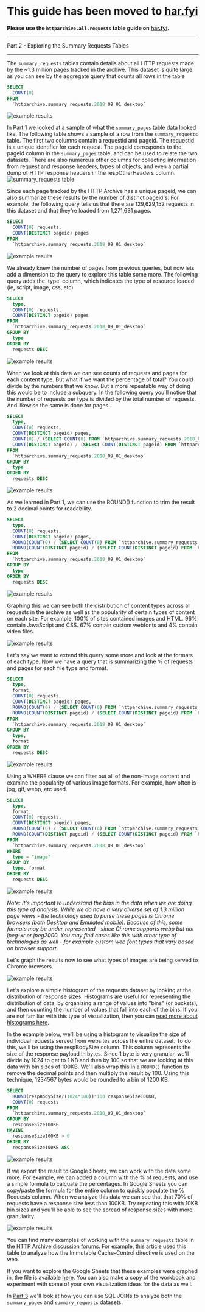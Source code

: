 This guide has been moved to [har.fyi](https://har.fyi/guides/guided-tour/)
===============

**Please use the `httparchive.all.requests` table guide on [har.fyi](http://har.fyi/reference/tables/requests/).**

---

Part 2 - Exploring the Summary Requests Tables

---
The `summary_requests` tables contain details about all HTTP requests made by the ~1.3 million pages tracked in the archive. This dataset is quite large, as you can see by the aggregate query that counts all rows in the table

```sql
SELECT
  COUNT(0)
FROM
  `httparchive.summary_requests.2018_09_01_desktop`
```

![example results](./images/guided_tour_summary_requests-count.jpg)

In [Part 1](./guided_tour_summary_pages.md) we looked at a sample of what the `summary_pages` table data looked like. The following table shows a sample of a row from the `summary_requests` table.   The first two columns contain a requestid and pageid.  The requestid is a unique identifier for each request.  The pageid corresponds to the pageid column in the `summary_pages` table, and can be used to relate the two datasets. There are also numerous other columns for collecting information from request and response headers, types of objects, and even a partial dump of HTTP response headers in the respOtherHeaders column.
![summary_requests table](./images/guided_tour_summary_requests-tabledetails.jpg)

Since each page tracked by the HTTP Archive has a unique pageid, we can also summarize these results by the number of distinct pageid's.  For example, the following query tells us that there are 129,629,152 requests in this dataset and that they're loaded from 1,271,631 pages.

```sql
SELECT
  COUNT(0) requests,
  COUNT(DISTINCT pageid) pages
FROM
  `httparchive.summary_requests.2018_09_01_desktop`
```

![example results](./images/guided_tour_summary_requests-count_pageids.jpg)

We already knew the number of pages from previous queries, but now lets add a dimension to the query to explore this table some more. The following query adds the 'type' column, which indicates the type of resource loaded (ie, script, image, css, etc)

```sql
SELECT
  type,
  COUNT(0) requests,
  COUNT(DISTINCT pageid) pages
FROM
  `httparchive.summary_requests.2018_09_01_desktop`
GROUP BY
  type
ORDER BY
  requests DESC
```

![example results](./images/guided_tour_summary_requests-count_reqtype.jpg)

When we look at this data we can see counts of requests and pages for each content type. But what if we want the percentage of total? You could divide by the numbers that we know. But a more repeatable way of doing this would be to include a subquery. In the following query you'll notice that the number of requests per type is divided by the total number of requests. And likewise the same is done for pages.

```sql
SELECT
  type,
  COUNT(0) requests,
  COUNT(DISTINCT pageid) pages,
  COUNT(0) / (SELECT COUNT(0) FROM `httparchive.summary_requests.2018_09_01_desktop`) percent_requests,
  COUNT(DISTINCT pageid) / (SELECT COUNT(DISTINCT pageid) FROM `httparchive.summary_requests.2018_09_01_desktop`) percent_pages
FROM
  `httparchive.summary_requests.2018_09_01_desktop`
GROUP BY
  type
ORDER BY
  requests DESC
```

![example results](./images/guided_tour_summary_requests-count_reqtype_perc.jpg)

As we learned in Part 1, we can use the ROUND() function to trim the result to 2 decimal points for readability.

```sql
SELECT
  type,
  COUNT(0) requests,
  COUNT(DISTINCT pageid) pages,
  ROUND(COUNT(0) / (SELECT COUNT(0) FROM `httparchive.summary_requests.2018_09_01_desktop`),2) percent_requests,
  ROUND(COUNT(DISTINCT pageid) / (SELECT COUNT(DISTINCT pageid) FROM `httparchive.summary_requests.2018_09_01_desktop`),2) percent_pages
FROM
  `httparchive.summary_requests.2018_09_01_desktop`
GROUP BY
  type
ORDER BY
  requests DESC
```

![example results](./images/guided_tour_summary_requests-count_reqtype_perc_rounded.jpg)

Graphing this we can see both the distribution of content types across all requests in the archive as well as the popularity of certain types of content on each site.  For example, 100% of sites contained images and HTML.  96% contain JavaScript and CSS. 67% contain custom webfonts and 4% contain video files.

![example results](./images/guided_tour_summary_requests-type-graph.jpg)

Let's say we want to extend this query some more and look at the formats of each type. Now we have a query that is summarizing the % of requests and pages for each file type and format.

```sql
SELECT
  type,
  format,
  COUNT(0) requests,
  COUNT(DISTINCT pageid) pages,
  ROUND(COUNT(0) / (SELECT COUNT(0) FROM `httparchive.summary_requests.2018_09_01_desktop`),2) percent_requests,
  ROUND(COUNT(DISTINCT pageid) / (SELECT COUNT(DISTINCT pageid) FROM `httparchive.summary_requests.2018_09_01_desktop`),2) percent_pages
FROM
  `httparchive.summary_requests.2018_09_01_desktop`
GROUP BY
  type,
  format
ORDER BY
  requests DESC
```

![example results](./images/guided_tour_summary_requests-count_reqtypeformat_perc_rounded.jpg)

Using a WHERE clause we can filter out all of the non-Image content and examine the popularity of various image formats. For example, how often is jpg, gif, webp, etc used.

```sql
SELECT
  type,
  format,
  COUNT(0) requests,
  COUNT(DISTINCT pageid) pages,
  ROUND(COUNT(0) / (SELECT COUNT(0) FROM `httparchive.summary_requests.2018_09_01_desktop` WHERE type="image"),2) percent_image_requests,
  ROUND(COUNT(DISTINCT pageid) / (SELECT COUNT(DISTINCT pageid) FROM `httparchive.summary_requests.2018_09_01_desktop`),2) percent_pages
FROM
  `httparchive.summary_requests.2018_09_01_desktop`
WHERE
  type = "image"
GROUP BY
  type, format
ORDER BY
  requests DESC
```

![example results](./images/guided_tour_summary_requests-count_reqimageformat_perc_rounded.jpg)

*Note: It's important to understand the bias in the data when we are doing this type of analysis. While we do have a very diverse set of 1.3 million page views - the technology used to parse these pages is Chrome browsers (both Desktop and Emulated mobile). Because of this, some formats may be under-represented - since Chrome supports webp but not jpeg-xr or jpeg2000.  You may find cases like this with other type of technologies as well - for example custom web font types that vary based on browser support.*

Let's graph the results now to see what types of images are being served to Chrome browsers.

![example results](./images/guided_tour_summary_requests-imageformat-graph.jpg)

Let's explore a simple histogram of the requests dataset by looking at the distribution of response sizes. Histograms are useful for representing the distribution of data, by organizing a range of values into "bins" (or buckets), and then counting the number of values that fall into each of the bins. If you are not familiar with this type of visualization, then you can [read more about histograms here](https://en.wikipedia.org/wiki/Histogram).

In the example below, we'll be using a histogram to visualize the size of individual requests served from websites across the entire dataset. To do this, we'll be using the respBodySize column. This column represents the size of the response payload in bytes. Since 1 byte is very granular, we'll divide by 1024 to get to 1 KB and then by 100 so that we are looking at this data with bin sizes of 100KB. We'll also wrap this in a `ROUND()` function to remove the decimal points and then multiply the result by 100. Using this technique, 1234567 bytes would be rounded to a bin of 1200 KB.

```sql
SELECT
  ROUND(respBodySize/(1024*100))*100 responseSize100KB,
  COUNT(0) requests
FROM
  `httparchive.summary_requests.2018_09_01_desktop`
GROUP BY
  responseSize100KB
HAVING
  responseSize100KB > 0
ORDER BY
  responseSize100KB ASC
```

![example results](./images/guided_tour_summary_requests-histogram.jpg)

If we export the result to Google Sheets, we can work with the data some more. For example, we can added a column with the % of requests, and use a simple formula to calcuate the percentages. In Google Sheets you can copy/paste the formula for the entire column to quickly populate the % Requests column. When we analyze this data we can see that that 70% of requests have a response size less than 100KB. Try repeating this with 10KB bin sizes and you'll be able to see the spread of response sizes with more granularity.

![example results](./images/guided_tour_summary_requests-histogram-graph.jpg)

You can find many examples of working with the `summary_requests` table in the [HTTP Archive discussion forums](https://discuss.httparchive.org/). For example, [this article](https://discuss.httparchive.org/t/cache-control-immutable-a-year-later/1195) used this table to analyze how the Immutable Cache-Control directive is used on the web.

If you want to explore the Google Sheets that these examples were graphed in, the file is available [here](https://docs.google.com/spreadsheets/d/15Hie8J0XRHcG6OGTRx14p2cAouQcxiq73Hu2dpsgvxM/edit?usp=sharing). You can also make a copy of the workbook and experiment with some of your own visualization ideas for the data as well.

In [Part 3](./guided_tour_summary_pages_requests.md) we'll look at how you can use SQL JOINs to analyze both the `summary_pages` and `summary_requests` datasets.
